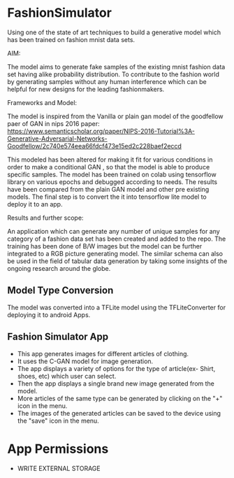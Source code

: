# FashionSimulator

Using one of the state of art techniques to build a generative model which has been trained on fashion mnist data sets.

AIM:

The model aims to generate fake samples of the existing mnist fashion data set having alike probability distribution.
To contribute to the fashion world by generating samples without any human interference which can be helpful for new designs for the leading fashionmakers.

Frameworks and Model:

The model is inspired from the Vanilla or plain gan model of the goodfellow paer of GAN in nips 2016 
paper: https://www.semanticscholar.org/paper/NIPS-2016-Tutorial%3A-Generative-Adversarial-Networks-Goodfellow/2c740e574eea66fdcf473e15ed2c228baef2eccd

This modeled has been altered for making it fit for various conditions in order to make a conditional GAN , so that the model is able to produce specific samples.
The model has been trained on colab using tensorflow library on various epochs and debugged according to needs.
The results have been compared from the plain GAN model and other pre existing models.
The final step is to convert the it into tensorflow lite model to deploy it to an app.


Results and further scope:

An application which can generate any number of unique samples for any category of a fashion data set has been created and added to the repo.
The training has been done of B/W images but the model can be further integrated to a RGB picture generating model.
The similar schema can also be used in the field of tabular data generation by taking some insights of the ongoing research around the globe.


## Model Type Conversion

The model was converted into a TFLite model using the TFLiteConverter for deploying it to android Apps.

## Fashion Simulator App

- This app generates images for different articles of clothing.
- It uses the C-GAN model for image generation.
- The app displays a variety of options for the type of article(ex- Shirt, shoes, etc) which user can select.
- Then the app displays a single brand new image generated from the model.
- More articles of the same type can be generated by clicking on the "+" icon in the menu.
- The images of the generated articles can be saved to the device using the "save" icon in the menu.

# App Permissions

- WRITE EXTERNAL STORAGE
